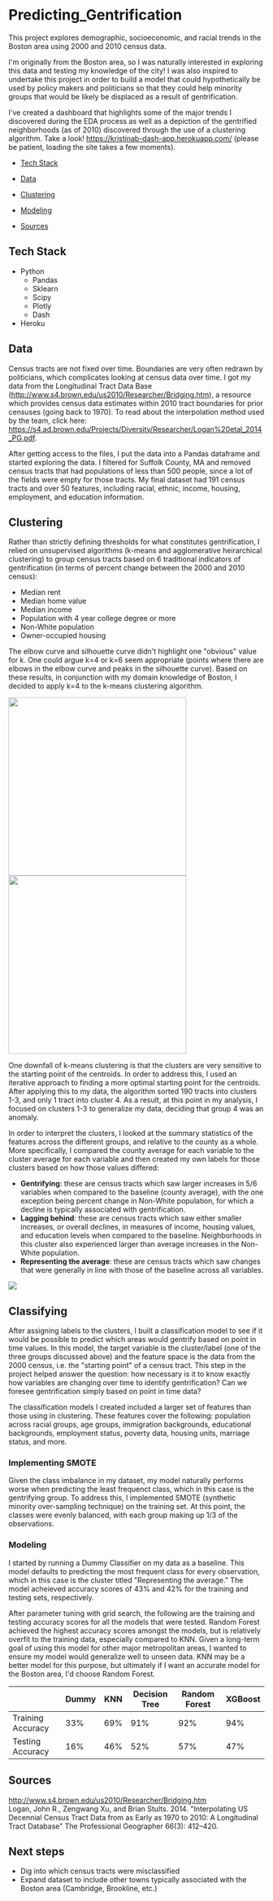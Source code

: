 # Predicting_Gentrification

This project explores demographic, socioeconomic, and racial trends in the Boston area using 2000 and 2010 census data.

I'm originally from the Boston area, so I was naturally interested in exploring this data and testing my knowledge of the city! I was also inspired to undertake this project in order to build a model that could hypothetically be used by policy makers and politicians so that they could help minority groups that would be likely be displaced as a result of gentrification.

I've created a dashboard that highlights some of the major trends I discovered during the EDA process as well as a depiction of the gentrified neighborhoods (as of 2010) discovered through the use of a clustering algorithm. Take a look! https://kristinab-dash-app.herokuapp.com/ (please be patient, loading the site takes a few moments).

- [Tech Stack](#tech-stack)

- [Data](#data)

- [Clustering](#clustering)

- [Modeling](#modeling) 

- [Sources](#sources)

## Tech Stack
- Python
  - Pandas
  - Sklearn
  - Scipy
  - Plotly
  - Dash
- Heroku

## Data

Census tracts are not fixed over time. Boundaries are very often redrawn by politicians, which complicates looking at census data over time. I got my data from the Longitudinal Tract Data Base (http://www.s4.brown.edu/us2010/Researcher/Bridging.htm), a resource which provides census data estimates within 2010 tract boundaries for prior censuses (going back to 1970). To read about the interpolation method used by the team, click here: https://s4.ad.brown.edu/Projects/Diversity/Researcher/Logan%20etal_2014_PG.pdf.

After getting access to the files, I put the data into a Pandas dataframe and started exploring the data. I filtered for Suffolk County, MA and removed census tracts that had populations of less than 500 people, since a lot of the fields were empty for those tracts. My final dataset had 191 census tracts and over 50 features, including racial, ethnic, income, housing, employment, and education information.

## Clustering

Rather than strictly defining thresholds for what constitutes gentrification, I relied on unsupervised algorithms (k-means and agglomerative heirarchical clustering) to group census tracts based on 6 traditional indicators of gentrification (in terms of percent change between the 2000 and 2010 census):
- Median rent
- Median home value
- Median income
- Population with 4 year college degree or more
- Non-White population
- Owner-occupied housing

The elbow curve and silhouette curve didn't highlight one "obvious" value for k. One could argue k=4 or k=6 seem appropriate (points where there are elbows in the elbow curve and peaks in the silhouette curve). Based on these results, in conjunction with my domain knowledge of Boston, I decided to apply k=4 to the k-means clustering algorithm. 

<img align="left" src="Images/Elbow_curve.png" width="350"><img src="Images/Silhouette.png" width="350">

One downfall of k-means clustering is that the clusters are very sensitive to the starting point of the centroids. In order to address this, I used an iterative approach to finding a more optimal starting point for the centroids. After applying this to my data, the algorithm sorted 190 tracts into clusters 1-3, and only 1 tract into cluster 4. As a result, at this point in my analysis, I focused on clusters 1-3 to generalize my data, deciding that group 4 was an anomaly.

In order to interpret the clusters, I looked at the summary statistics of the features across the different groups, and relative to the county as a whole. More specifically, I compared the county average for each variable to the cluster average for each variable and then created my own labels for those clusters based on how those values differed:
- **Gentrifying**: these are census tracts which saw larger increases in 5/6 variables when compared to the baseline (county average), with the one exception being percent change in Non-White population, for which a decline is typically associated with gentrification.  
- **Lagging behind**: these are census tracts which saw either smaller increases, or overall declines, in measures of income, housing values, and education levels when compared to the baseline. Neighborhoods in this cluster also experienced larger than average increases in the Non-White population.
- **Representing the average**: these are census tracts which saw changes that were generally in line with those of the baseline across all variables. 

![](/Images/Cluster_radar_plot.png)

## Classifying
After assigning labels to the clusters, I built a classification model to see if it would be possible to predict which areas would gentrify based on point in time values. In this model, the target variable is the cluster/label (one of the three groups discussed above) and the feature space is the data from the 2000 census, i.e. the "starting point" of a census tract. This step in the project helped answer the question: how necessary is it to know exactly how variables are changing over time to identify gentrification? Can we foresee gentrification simply based on point in time data?

The classification models I created included a larger set of features than those using in clustering. These features cover the following: population across racial groups, age groups, immigration backgrounds, educational backgrounds, employment status, poverty data, housing units, marriage status, and more.

### Implementing SMOTE
Given the class imbalance in my dataset, my model naturally performs worse when predicting the least frequenct class, which in this case is the gentrifying group. To address this, I implemented SMOTE (synthetic minority over-sampling technique) on the training set. At this point, the classes were evenly balanced, with each group making up 1/3 of the observations. 

### Modeling
I started by running a Dummy Classifier on my data as a baseline. This model defaults to predicting the most frequent class for every observation, which in this case is the cluster titled "Representing the average." The model acheieved accuracy scores of 43% and 42% for the training and testing sets, respectively. 

After parameter tuning with grid search, the following are the training and testing accuracy scores for all the models that were tested. Random Forest achieved the highest accuracy scores amongst the models, but is relatively overfit to the training data, especially compared to KNN. Given a long-term goal of using this model for other major metropolitan areas, I wanted to ensure my model would generalize well to unseen data. KNN may be a better model for this purpose, but ultimately if I want an accurate model for the Boston area, I'd choose Random Forest.

| | Dummy  | KNN | Decision Tree | Random Forest | XGBoost |
| ------------- | ------------- | ------------- | ------------- | ------------- | ------------- |
| Training Accuracy| 33% | 69% | 91% | 92% | 94% |
| Testing Accuracy | 16% | 46% | 52% | 57% | 47% |

## Sources
http://www.s4.brown.edu/us2010/Researcher/Bridging.htm <br>
Logan, John R., Zengwang Xu, and Brian Stults. 2014. "Interpolating US Decennial Census Tract Data from as Early as 1970 to 2010: A Longitudinal Tract Database" The Professional Geographer 66(3): 412–420.

## Next steps

- Dig into which census tracts were misclassified
- Expand dataset to include other towns typically associated with the Boston area (Cambridge, Brookline, etc.)
